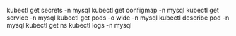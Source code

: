kubectl get secrets -n mysql
kubectl get configmap -n mysql
kubectl get service -n mysql
kubectl get pods -o wide -n mysql
kubectl describe pod <name> -n mysql
kubectl get ns
kubectl logs <name> -n mysql
